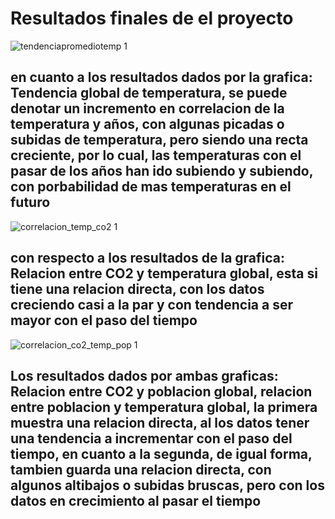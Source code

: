# Resultados finales de el proyecto

![tendenciapromediotemp 1](https://github.com/user-attachments/assets/98373c2d-45c6-4112-b3e2-61f51fa2c951)
## en cuanto a los resultados dados por la grafica: Tendencia global de temperatura, se puede denotar un incremento en correlacion de la temperatura y años, con algunas picadas o subidas de temperatura, pero siendo una recta creciente, por lo cual, las temperaturas con el pasar de los años han ido subiendo y subiendo, con porbabilidad de mas temperaturas en el futuro

![correlacion_temp_co2 1](https://github.com/user-attachments/assets/4e360320-9dc2-4119-b147-b6be3596fd01)
## con respecto a los resultados de la grafica: Relacion entre CO2 y temperatura global, esta si tiene una relacion directa, con los datos creciendo casi a la par y con tendencia a ser mayor con el paso del tiempo

![correlacion_co2_temp_pop 1](https://github.com/user-attachments/assets/659883bf-9418-45ce-be27-50e34a20f655)
## Los resultados dados por ambas graficas: Relacion entre CO2 y poblacion global, relacion entre poblacion y temperatura global, la primera muestra una relacion directa, al los datos tener una tendencia a incrementar con el paso del tiempo, en cuanto a la segunda, de igual forma, tambien guarda una relacion directa, con algunos altibajos o subidas bruscas, pero con los datos en crecimiento al pasar el tiempo


